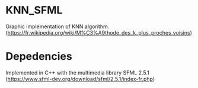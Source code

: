 # KNN_SFML
Graphic implementation of KNN algorithm. (https://fr.wikipedia.org/wiki/M%C3%A9thode_des_k_plus_proches_voisins)

# Depedencies
Implemented in C++ with the multimedia library SFML 2.5.1 (https://www.sfml-dev.org/download/sfml/2.5.1/index-fr.php)
